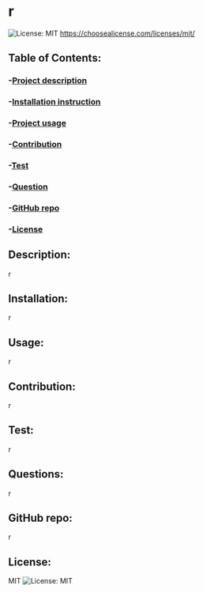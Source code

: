  

# r

![License: MIT](https://img.shields.io/badge/License-MIT-yellow.svg)
https://choosealicense.com/licenses/mit/

## Table of Contents:
### -[Project description](#description)
### -[Installation instruction](#installation)
### -[Project usage](#usage)
### -[Contribution](#contribution)
### -[Test](#test)
### -[Question](#questions)
### -[GitHub repo](#github-repo)
### -[License](#license)

## Description:
r

## Installation:
r

## Usage:
r

## Contribution:
r

## Test:
r

## Questions:
r

## GitHub repo:
r

## License:
MIT ![License: MIT](https://img.shields.io/badge/License-MIT-yellow.svg)
 
